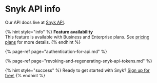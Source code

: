 # Snyk API info

Our API docs live at [Snyk API](snyk-api-info).

{% hint style="info" %}
**Feature availability**  
This feature is available with Business and Enterprise plans. See [pricing plans](https://snyk.io/plans/) for more details.
{% endhint %}

{% page-ref page="authentication-for-api.md" %}

{% page-ref page="revoking-and-regenerating-snyk-api-tokens.md" %}



{% hint style="success" %}
Ready to get started with Snyk? [Sign up for free!](https://snyk.io/login?cta=sign-up&loc=footer&page=support_docs_page/)
{% endhint %}

